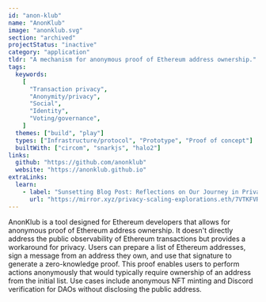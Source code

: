 ```yaml
---
id: "anon-klub"
name: "AnonKlub"
image: "anonklub.svg"
section: "archived"
projectStatus: "inactive"
category: "application"
tldr: "A mechanism for anonymous proof of Ethereum address ownership."
tags:
  keywords:
    [
      "Transaction privacy",
      "Anonymity/privacy",
      "Social",
      "Identity",
      "Voting/governance",
    ]
  themes: ["build", "play"]
  types: ["Infrastructure/protocol", "Prototype", "Proof of concept"]
  builtWith: ["circom", "snarkjs", "halo2"]
links:
  github: "https://github.com/anonklub"
  website: "https://anonklub.github.io"
extraLinks:
  learn:
    - label: "Sunsetting Blog Post: Reflections on Our Journey in Privacy-Preserving Solutions"
      url: "https://mirror.xyz/privacy-scaling-explorations.eth/7VTKFVR4PM75WtNnBzuQSBZW-UYoJOsnzBBQmB9MWbY"
---
```


AnonKlub is a tool designed for Ethereum developers that allows for anonymous proof of Ethereum address ownership. It doesn't directly address the public observability of Ethereum transactions but provides a workaround for privacy. Users can prepare a list of Ethereum addresses, sign a message from an address they own, and use that signature to generate a zero-knowledge proof. This proof enables users to perform actions anonymously that would typically require ownership of an address from the initial list. Use cases include anonymous NFT minting and Discord verification for DAOs without disclosing the public address.
